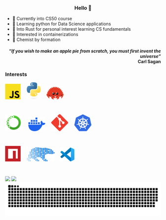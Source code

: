 <h3 align="center">Hello 👋</h3>

- 🌱 Currently into CS50 course
- 🐍 Learning python for Data Science applications
- 🦀 Into Rust for personal interest learning CS fundamentals
- 🐳 Interested in containerizations
- 🧪 Chemist by formation

<h4 align="right">“<em>If you wish to make an apple pie from scratch, you must first invent the universe”</em><br>Carl Sagan</h4>

### Interests

<a href="https://www.javascript.com/" title="JavaScript"><img src="assets/javascript.svg" alt="JavaScript" width="50"/></a> &nbsp; &nbsp;
<a href="https://www.python.org/" title="Python"><img src="assets/python.svg" alt="python snakes" width="45"/></a> &nbsp; &nbsp;
<a href="https://www.rust-lang.org/" title="Ferris"><img src="assets/cuddlyferris.svg" alt="Ferris" width="55"/></a>

&nbsp;

<a href="https://www.anaconda.com/" title="conda"><img src="assets/anaconda.svg" alt="anaconda" width="55"/></a> &nbsp; &nbsp;
<a href="https://www.docker.com/" title="docker"><img src="assets/docker.svg" alt="docker" width="55"/></a> &nbsp; &nbsp;
<a href="https://git-scm.com/" title="git"><img src="assets/git.svg" alt="git" width="55"/></a> &nbsp; &nbsp;
<a href="https://kubernetes.io/" title="K8s"><img src="assets/K8s.svg" alt="Kubernetes" width="55"/></a>

&nbsp;

<a href="https://www.npmjs.com/" title="npm"><img src="assets/npm.svg" alt="npm" width="50"/></a> &nbsp; &nbsp;
<a href="https://pola.rs/" title="Polars"><img src="assets/polars.svg" alt="Polars" width="90"/></a> &nbsp; &nbsp;
<a href="https://code.visualstudio.com/" title="VSCode"><img src="assets/vscode.svg" alt="VSCode" width="45"/></a>

&nbsp;

<!-- Status -->
<picture align="center">
  <source
    srcset="https://github-readme-stats.vercel.app/api?username=bragasgambit&show_icons=true&theme=dark"
    media="(prefers-color-scheme: dark), (prefers-color-scheme: no-preference)"/>
  <source
    srcset="https://github-readme-stats.vercel.app/api?username=bragasgambit&show_icons=true"
    media="(prefers-color-scheme: light)"/>
  <img height="170" src="https://github-readme-stats.vercel.app/api?username=bragasgambit&show_icons=true&include_all_commits=true&count_private=true"/>
</picture>
<picture align="center">
  <source
    srcset="https://github-readme-stats.vercel.app/api/top-langs/?username=bragasgambit&show_icons=true&theme=dark&layout=compact"
    media="(prefers-color-scheme: dark), (prefers-color-scheme: no-preference)"/>
  <source
    srcset="https://github-readme-stats.vercel.app/api/top-langs/?username=bragasgambit&show_icons=true&layout=compact"
    media="(prefers-color-scheme: light)"/>
  <img height="170" src="https://github-readme-stats.vercel.app/api/top-langs/?username=bragasgambit&show_icons=true&layout=compact"/>
</picture>

<!-- Snake grid -->
<picture align="center">
  <source
    media="(prefers-color-scheme: dark)" srcset="https://raw.githubusercontent.com/platane/platane/output/github-contribution-grid-snake-dark.svg"/>
  <source
    media="(prefers-color-scheme: light)" srcset="https://raw.githubusercontent.com/platane/platane/output/github-contribution-grid-snake.svg"/>
  <img alt="github-snake" src="https://raw.githubusercontent.com/platane/platane/output/github-contribution-grid-snake.svg"/>
</picture>
